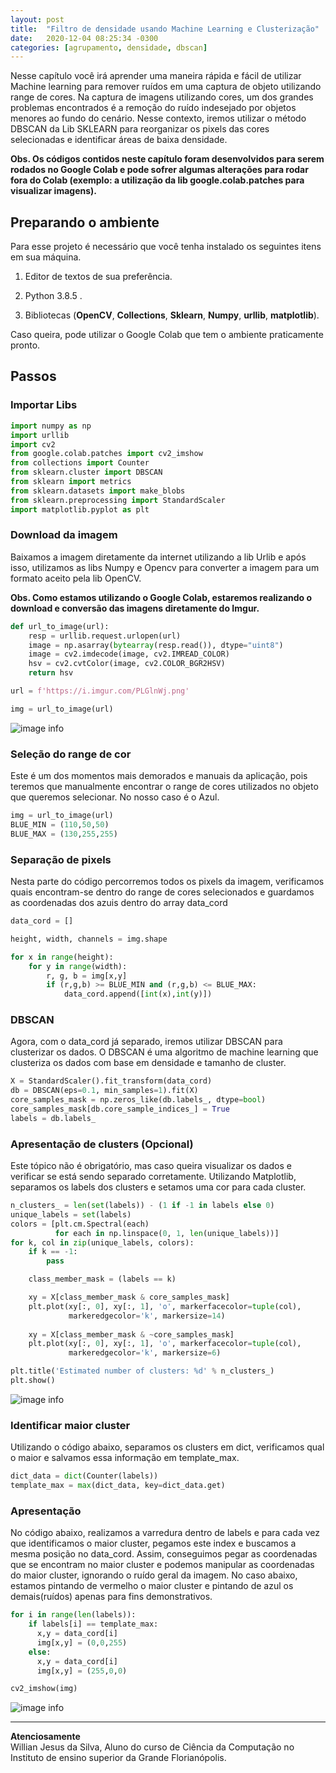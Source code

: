 ```yaml
---
layout: post
title:  "Filtro de densidade usando Machine Learning e Clusterização"
date:   2020-12-04 08:25:34 -0300
categories: [agrupamento, densidade, dbscan]
---
```


Nesse capítulo você irá aprender uma maneira rápida e fácil de utilizar Machine learning para remover ruídos em uma captura de objeto utilizando range de cores.
Na captura de imagens utilizando cores, um dos grandes problemas encontrados é a remoção do ruído indesejado por  objetos menores ao fundo do cenário.
Nesse contexto, iremos utilizar o método DBSCAN da Lib SKLEARN para reorganizar os pixels das cores selecionadas e identificar áreas de baixa densidade.

**Obs. Os códigos contidos neste capítulo foram desenvolvidos para serem rodados no Google Colab e pode sofrer algumas alterações para rodar fora do Colab (exemplo: a utilização da lib google.colab.patches para visualizar imagens).**

## Preparando o ambiente

Para esse projeto é necessário que você tenha instalado os seguintes itens em sua máquina.

1. Editor de textos de sua preferência.

2. Python 3.8.5 .

3. Bibliotecas (**OpenCV**, **Collections**, **Sklearn**, **Numpy**, **urllib**, **matplotlib**).

Caso queira, pode utilizar o Google Colab que tem o ambiente praticamente pronto.

## Passos

### Importar Libs

```python
import numpy as np
import urllib
import cv2
from google.colab.patches import cv2_imshow
from collections import Counter
from sklearn.cluster import DBSCAN
from sklearn import metrics
from sklearn.datasets import make_blobs
from sklearn.preprocessing import StandardScaler
import matplotlib.pyplot as plt
```

### Download da imagem

Baixamos a imagem diretamente da internet utilizando a lib Urlib e após isso, utilizamos as libs Numpy e Opencv para converter a imagem para um formato aceito pela lib OpenCV.

**Obs. Como estamos utilizando o Google Colab, estaremos realizando o download e conversão das imagens diretamente do Imgur.**
```python
def url_to_image(url):
    resp = urllib.request.urlopen(url)
    image = np.asarray(bytearray(resp.read()), dtype="uint8")
    image = cv2.imdecode(image, cv2.IMREAD_COLOR)
    hsv = cv2.cvtColor(image, cv2.COLOR_BGR2HSV)
    return hsv

url = f'https://i.imgur.com/PLGlnWj.png'

img = url_to_image(url)
```
![image info]({{site.baseurl}}/assets/img/imagens/cap3/PLGlnWj.png)


### Seleção do range de cor

Este é um dos momentos mais demorados e manuais da aplicação, pois teremos que manualmente encontrar o range de cores utilizados no objeto que queremos selecionar.
No nosso caso é o Azul.

```python
img = url_to_image(url)
BLUE_MIN = (110,50,50)
BLUE_MAX = (130,255,255)

```

### Separação de pixels

Nesta parte do código percorremos todos os pixels da imagem, verificamos quais encontram-se dentro do range de cores selecionados e guardamos as coordenadas dos azuis dentro do array data_cord

```python
data_cord = []

height, width, channels = img.shape

for x in range(height): 
    for y in range(width):
        r, g, b = img[x,y]
        if (r,g,b) >= BLUE_MIN and (r,g,b) <= BLUE_MAX:
            data_cord.append([int(x),int(y)])
```

### DBSCAN

Agora, com o data_cord já separado, iremos utilizar DBSCAN para clusterizar os dados.
O DBSCAN é uma algoritmo de machine learning que clusteriza os dados com base em densidade e tamanho de cluster.

```python
X = StandardScaler().fit_transform(data_cord)
db = DBSCAN(eps=0.1, min_samples=1).fit(X)
core_samples_mask = np.zeros_like(db.labels_, dtype=bool)
core_samples_mask[db.core_sample_indices_] = True
labels = db.labels_
```

### Apresentação de clusters (Opcional)

Este tópico não é obrigatório, mas caso queira visualizar os dados  e verificar se está sendo separado corretamente.
Utilizando Matplotlib, separamos os labels dos clusters e setamos uma cor para cada cluster.

```python
n_clusters_ = len(set(labels)) - (1 if -1 in labels else 0)
unique_labels = set(labels)
colors = [plt.cm.Spectral(each)
          for each in np.linspace(0, 1, len(unique_labels))]
for k, col in zip(unique_labels, colors):
    if k == -1:
        pass

    class_member_mask = (labels == k)

    xy = X[class_member_mask & core_samples_mask]
    plt.plot(xy[:, 0], xy[:, 1], 'o', markerfacecolor=tuple(col),
             markeredgecolor='k', markersize=14)
    
    xy = X[class_member_mask & ~core_samples_mask]
    plt.plot(xy[:, 0], xy[:, 1], 'o', markerfacecolor=tuple(col),
             markeredgecolor='k', markersize=6)

plt.title('Estimated number of clusters: %d' % n_clusters_)
plt.show()
```
![image info]({{site.baseurl}}/assets/img/imagens/cap3/hhahue.png)

### Identificar maior cluster

Utilizando o código abaixo, separamos os clusters em dict, verificamos qual o maior e salvamos essa informação em template_max.

```python
dict_data = dict(Counter(labels))
template_max = max(dict_data, key=dict_data.get)
```

### Apresentação

No código abaixo, realizamos a varredura dentro de labels e para cada vez que identificamos o maior cluster, pegamos este index e buscamos a mesma posição no data_cord.
Assim, conseguimos pegar as coordenadas que se encontram no maior cluster e podemos manipular as coordenadas do maior cluster, ignorando o ruído geral da imagem.
No caso abaixo, estamos pintando de vermelho o maior cluster e pintando de azul os demais(ruídos) apenas para fins demonstrativos.


```python
for i in range(len(labels)):
    if labels[i] == template_max:
      x,y = data_cord[i]
      img[x,y] = (0,0,255)
    else:
      x,y = data_cord[i]
      img[x,y] = (255,0,0)

cv2_imshow(img)
```
![image info]({{site.baseurl}}/assets/img/imagens/cap3/phktwx.png)



***
**Atenciosamente**</br>
Willian Jesus da Silva, Aluno do curso de Ciência da Computação no Instituto de ensino superior da Grande Florianópolis.
